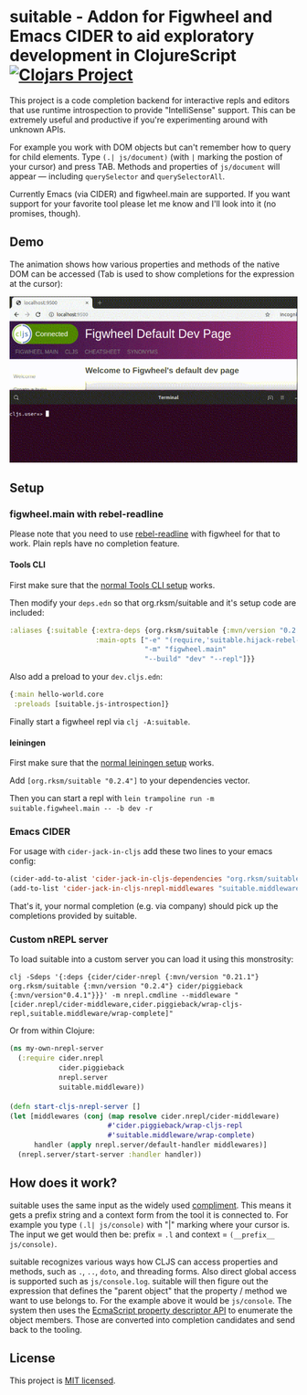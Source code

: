 # suitable - Addon for Figwheel and Emacs CIDER to aid exploratory development in ClojureScript [![Clojars Project](https://img.shields.io/clojars/v/org.rksm/suitable.svg)](https://clojars.org/org.rksm/suitable)

This project is a code completion backend for interactive repls and editors that
use runtime introspection to provide "IntelliSense" support. This can be
extremely useful and productive if you're experimenting around with unknown
APIs.

For example you work with DOM objects but can't remember how to query for child
elements. Type `(.| js/document)` (with `|` marking the postion of your cursor)
and press TAB. Methods and properties of `js/document` will appear — including
`querySelector` and `querySelectorAll`.

Currently Emacs (via CIDER) and figwheel.main are supported. If you want support
for your favorite tool please let me know and I'll look into it (no promises,
though).

## Demo

The animation shows how various properties and methods of the native DOM can be
accessed (Tab is used to show completions for the expression at the cursor):

![](doc/2019_07_22_suitable-figwheel.gif)

## Setup

### figwheel.main with rebel-readline

Please note that you need to use
[rebel-readline](https://github.com/bhauman/rebel-readline) with figwheel for
that to work. Plain repls have no completion feature.

#### Tools CLI

First make sure that the [normal Tools CLI
setup](https://figwheel.org/#setting-up-a-build-with-tools-cli) works.

Then modify your `deps.edn` so that org.rksm/suitable and it's setup code are
included:

```clojure
:aliases {:suitable {:extra-deps {org.rksm/suitable {:mvn/version "0.2.4"}}
                     :main-opts ["-e" "(require,'suitable.hijack-rebel-readline-complete)"
                                 "-m" "figwheel.main"
                                 "--build" "dev" "--repl"]}}
```

Also add a preload to your `dev.cljs.edn`:

```clojure
{:main hello-world.core
 :preloads [suitable.js-introspection]}
```

Finally start a figwheel repl via `clj -A:suitable`.

#### leiningen

First make sure that the [normal leiningen setup](https://figwheel.org/#setting-up-a-build-with-leiningen) works.

Add `[org.rksm/suitable "0.2.4"]` to your dependencies vector.

Then you can start a repl with `lein trampoline run -m suitable.figwheel.main -- -b dev -r`

### Emacs CIDER

For usage with `cider-jack-in-cljs` add these two lines to your emacs config:

```lisp
(cider-add-to-alist 'cider-jack-in-cljs-dependencies "org.rksm/suitable" "0.2.4")
(add-to-list 'cider-jack-in-cljs-nrepl-middlewares "suitable.middleware/wrap-complete")
```

That's it, your normal completion (e.g. via company) should pick up the completions provided by suitable.

### Custom nREPL server

To load suitable into a custom server you can load it using this monstrosity:

```shell
clj -Sdeps '{:deps {cider/cider-nrepl {:mvn/version "0.21.1"} org.rksm/suitable {:mvn/version "0.2.4"} cider/piggieback {:mvn/version"0.4.1"}}}' -m nrepl.cmdline --middleware "[cider.nrepl/cider-middleware,cider.piggieback/wrap-cljs-repl,suitable.middleware/wrap-complete]"
```

Or from within Clojure:

```clojure
(ns my-own-nrepl-server
  (:require cider.nrepl
            cider.piggieback
            nrepl.server
            suitable.middleware))

(defn start-cljs-nrepl-server []
(let [middlewares (conj (map resolve cider.nrepl/cider-middleware)
                        #'cider.piggieback/wrap-cljs-repl
                        #'suitable.middleware/wrap-complete)
      handler (apply nrepl.server/default-handler middlewares)]
  (nrepl.server/start-server :handler handler))
```

## How does it work?

suitable uses the same input as the widely used
[compliment](https://github.com/alexander-yakushev/compliment). This means it
gets a prefix string and a context form from the tool it is connected to. For
example you type `(.l| js/console)` with "|" marking where your cursor is. The
input we get would then be: prefix = `.l` and context = `(__prefix__
js/console)`.

suitable recognizes various ways how CLJS can access properties and methods,
such as `.`, `..`, `doto`, and threading forms. Also direct global access is
supported such as `js/console.log`. suitable will then figure out the expression
that defines the "parent object" that the property / method we want to use
belongs to. For the example above it would be `js/console`. The system then uses
the [EcmaScript property descriptor API](https://developer.mozilla.org/en-US/docs/Web/JavaScript/Reference/Global_Objects/Object/defineProperty)
to enumerate the object members. Those are converted into completion candidates
and send back to the tooling.

## License

This project is [MIT licensed](LICENSE).
